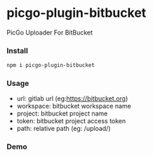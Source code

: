 # picgo-plugin-bitbucket

PicGo Uploader For BitBucket

### Install

```bash
npm i picgo-plugin-bitbucket
```

### Usage

- url: gitlab url (eg:https://bitbucket.org)
- workspace: bitbucket workspace name
- project: bitbucket project name
- token: bitbucket project access token
- path: relative path (eg: /upload/)

### Demo
